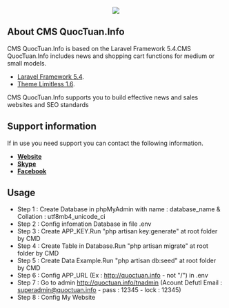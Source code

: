 <p align="center"><img src="http://quoctuan.info/images/logo/logo_quoctuan.png"></p>

## About CMS QuocTuan.Info

CMS QuocTuan.Info is based on the Laravel Framework 5.4.CMS QuocTuan.Info includes news and shopping cart functions for  medium or small models.

- [Laravel Framework 5.4](https://laravel.com/).
- [Theme Limitless 1.6](http://demo.interface.club/?theme=limitless).

CMS QuocTuan.Info supports you to build effective news and sales websites and SEO standards

## Support information

If in use you need support you can contact the following information.

- **[Website](http://quoctuan.info)**
- **[Skype](contact.quoctuan)**
- **[Facebook](https://www.facebook.com/vuquoctuan64)**

## Usage
- Step 1 : Create Database in phpMyAdmin with name : database_name & Collation : utf8mb4_unicode_ci
- Step 2 : Config infomation Database in file .env
- Step 3 : Create APP_KEY.Run "php artisan key:generate" at root folder by CMD
- Step 4 : Create Table in Database.Run "php artisan migrate" at root folder by CMD
- Step 5 : Create Data Example.Run "php artisan db:seed" at root folder by CMD
- Step 6 : Config APP_URL (Ex : http://quoctuan.info - not "/") in .env
- Step 7 : Go to admin http://quoctuan.info/tnadmin (Acount Defutl Email : superadmin@quoctuan.info - pass : 12345 - lock : 12345)
- Step 8 : Config My Website